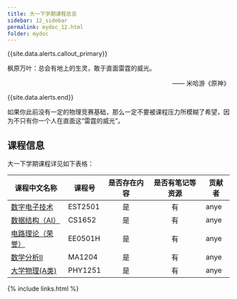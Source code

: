 ```yaml
---
title: 大一下学期课程总览
sidebar: 12_sidebar
permalink: mydoc_12.html
folder: mydoc
---
```


{{site.data.alerts.callout_primary}}
<p>枫原万叶：总会有地上的生灵，敢于直面雷霆的威光。</p>
<p align="right">—— 米哈游《原神》</p>

{{site.data.alerts.end}}

如果你此前没有一定的物理竞赛基础，那么一定不要被课程压力所模糊了希望，因为不只有你一个人在直面这“雷霆的威光”。

## 课程信息

大一下学期课程详见如下表格：



<div class="datatable-begin"></div>

| 课程中文名称                        | 课程号  | 是否存在内容 | 是否有笔记等资源 | 贡献者 |
| ----------------------------------- | ------- | :----------: | :--------------: | ------ |
| [数字电子技术](12_EST2501.html)     | EST2501 |      是      |        有        | anye   |
| [数据结构（AI）](12_CS1652.html)    | CS1652  |      是      |        有        | anye   |
| [电路理论（荣誉）](12_EE0501H.html) | EE0501H |      是      |        有        | anye   |
| [数学分析II](12_MA1204.html)        | MA1204  |      是      |        有        | anye   |
| [大学物理(A类)](12_PHY1251.html)    | PHY1251 |      是      |        有        | anye   |

<div class="datatable-end"></div>

{% include links.html %}